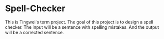 # Spell-Checker
This is Tingwei's term project. The goal of this project is to design a spell checker. The input will be a sentence with spelling mistakes. And the output will be a corrected sentence.
